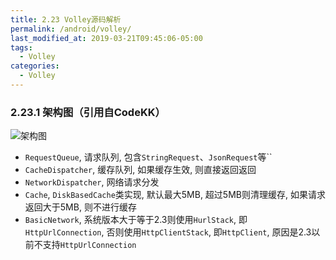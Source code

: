 ```yaml
---
title: 2.23 Volley源码解析
permalink: /android/volley/
last_modified_at: 2019-03-21T09:45:06-05:00
tags:
  - Volley
categories:
  - Volley
---
```


### 2.23.1 架构图（引用自CodeKK）

![架构图](https://raw.githubusercontent.com/android-cn/android-open-project-analysis/master/tool-lib/network/volley/image/design.png)

- `RequestQueue`, 请求队列, 包含`StringRequest`、`JsonRequest`等``
- `CacheDispatcher`, 缓存队列, 如果缓存生效, 则直接返回返回
- `NetworkDispatcher`, 网络请求分发
- `Cache`, `DiskBasedCache`类实现, 默认最大5MB, 超过5MB则清理缓存, 如果请求返回大于5MB, 则不进行缓存
- `BasicNetwork`, 系统版本大于等于2.3则使用`HurlStack`, 即`HttpUrlConnection`, 否则使用`HttpClientStack`, 即`HttpClient`, 原因是2.3以前不支持`HttpUrlConnection`